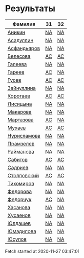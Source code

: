 # Результаты
Фамилия | 31| 32
---|:---:|:---:
[Аникин](Аникин/README.md)  | [NA](Аникин/31.md) | [NA](Аникин/32.md)
[Асадуллин](Асадуллин/README.md)  | [NA](Асадуллин/31.md) | [NA](Асадуллин/32.md)
[Асфандьяров](Асфандьяров/README.md)  | [NA](Асфандьяров/31.md) | [NA](Асфандьяров/32.md)
[Белесова](Белесова/README.md)  | [AC](Белесова/31.md) | [AC](Белесова/32.md)
[Галеева](Галеева/README.md)  | [NA](Галеева/31.md) | [NA](Галеева/32.md)
[Гареев](Гареев/README.md)  | [AC](Гареев/31.md) | [NA](Гареев/32.md)
[Гусев](Гусев/README.md)  | [AC](Гусев/31.md) | [AC](Гусев/32.md)
[Зайнуллина](Зайнуллина/README.md)  | [NA](Зайнуллина/31.md) | [NA](Зайнуллина/32.md)
[Коротаев](Коротаев/README.md)  | [AC](Коротаев/31.md) | [AC](Коротаев/32.md)
[Лисицына](Лисицына/README.md)  | [NA](Лисицына/31.md) | [NA](Лисицына/32.md)
[Макарова](Макарова/README.md)  | [NA](Макарова/31.md) | [NA](Макарова/32.md)
[Мартазова](Мартазова/README.md)  | [AC](Мартазова/31.md) | [NA](Мартазова/32.md)
[Мухаев](Мухаев/README.md)  | [AC](Мухаев/31.md) | [AC](Мухаев/32.md)
[Нурисламова](Нурисламова/README.md)  | [NA](Нурисламова/31.md) | [NA](Нурисламова/32.md)
[Прамзелев](Прамзелев/README.md)  | [NA](Прамзелев/31.md) | [NA](Прамзелев/32.md)
[Райманова](Райманова/README.md)  | [NA](Райманова/31.md) | [NA](Райманова/32.md)
[Сабитов](Сабитов/README.md)  | [AC](Сабитов/31.md) | [AC](Сабитов/32.md)
[Садриев](Садриев/README.md)  | [NA](Садриев/31.md) | [NA](Садриев/32.md)
[Столповский](Столповский/README.md)  | [AC](Столповский/31.md) | [AC](Столповский/32.md)
[Тихомиров](Тихомиров/README.md)  | [NA](Тихомиров/31.md) | [NA](Тихомиров/32.md)
[Федорова](Федорова/README.md)  | [NA](Федорова/31.md) | [NA](Федорова/32.md)
[Федорчук](Федорчук/README.md)  | [AC](Федорчук/31.md) | [NA](Федорчук/32.md)
[Хасанова](Хасанова/README.md)  | [NA](Хасанова/31.md) | [NA](Хасанова/32.md)
[Хусаенов](Хусаенов/README.md)  | [NA](Хусаенов/31.md) | [NA](Хусаенов/32.md)
[Юлдашев](Юлдашев/README.md)  | [NA](Юлдашев/31.md) | [NA](Юлдашев/32.md)
[Юмадилова](Юмадилова/README.md)  | [NA](Юмадилова/31.md) | [NA](Юмадилова/32.md)
[Юсупов](Юсупов/README.md)  | [NA](Юсупов/31.md) | [NA](Юсупов/32.md)

Fetch started at 2020-11-27 03:47:01
